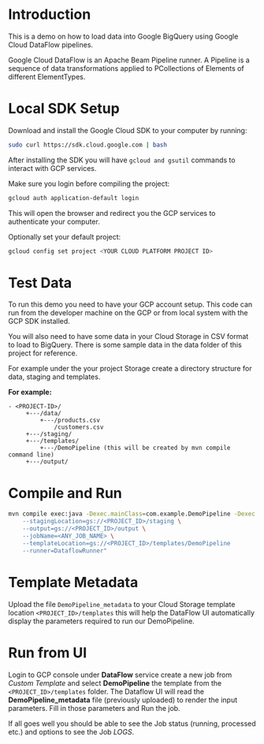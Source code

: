 # Introduction

This is a demo on how to load data into Google BigQuery using Google Cloud DataFlow pipelines.

Google Cloud DataFlow is an Apache Beam Pipeline runner. A Pipeline is a sequence of data transformations applied to PCollections of Elements of different ElementTypes.

# Local SDK Setup


Download and install the Google Cloud SDK to your computer by running:

```bash
sudo curl https://sdk.cloud.google.com | bash
```
After installing the SDK you will have ```gcloud and gsutil``` commands to interact with GCP services.

Make sure you login before compiling the project:
```bash
gcloud auth application-default login
```
This will open the browser and redirect you the GCP services to authenticate your computer.

Optionally set your default project:

```bash
gcloud config set project <YOUR CLOUD PLATFORM PROJECT ID>
```

# Test Data

To run this demo you need to have your GCP account setup. This code can run from the developer machine on the GCP or from local system with the GCP SDK installed. 

You will also need to have some data in your Cloud Storage in CSV format to load to BigQuery. There is some sample data in the data folder of this project for reference.  

For example under the your project Storage create a directory structure for data, staging and templates.

**For example:**
```text
- <PROJECT-ID>/
     +---/data/
         +---/products.csv
             /customers.csv
     +---/staging/
     +---/templates/
         +---/DemoPipeline (this will be created by mvn compile command line)
     +---/output/
```

# Compile and Run

```bash
mvn compile exec:java -Dexec.mainClass=com.example.DemoPipeline -Dexec.args="--project=<PROJECT_ID> \
    --stagingLocation=gs://<PROJECT_ID>/staging \
    --output=gs://<PROJECT_ID>/output \
    --jobName=<ANY_JOB_NAME> \
    --templateLocation=gs://<PROJECT_ID>/templates/DemoPipeline
    --runner=DataflowRunner"  
```

# Template Metadata

Upload the file ```DemoPipeline_metadata``` to your Cloud Storage template location ```<PROJECT_ID>/templates``` this will help the DataFlow UI automatically display the parameters required to run our DemoPipeline.

# Run from UI

Login to GCP console under **DataFlow** service create a new job from *Custom Template* and select **DemoPipeline** the template from the ```<PROJECT_ID>/templates``` folder. The Dataflow UI will read the **DemoPipeline_metadata** file (previously uploaded) to render the input parameters. Fill in those parameters and Run the job. 

If all goes well you should be able to see the Job status (running, processed etc.) and options to see the Job *LOGS*.
